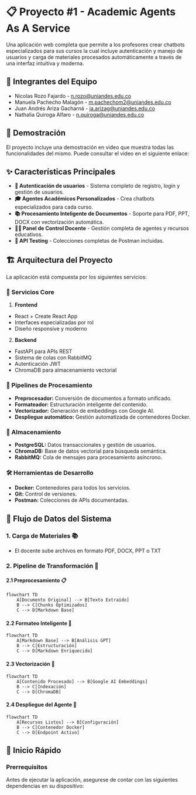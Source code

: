 # 📋 Proyecto #1 - Academic Agents As A Service

Una aplicación web completa que permite a los profesores crear chatbots especializados para sus cursos la cual incluye autenticación y manejo de usuarios y carga de materiales procesados automáticamente a través de una interfaz intuitiva y moderna.

## 👥 Integrantes del Equipo

- Nicolas Rozo Fajardo - n.rozo@uniandes.edu.co
- Manuela Pachecho Malagón - m.pachechom2@uniandes.edu.co
- Juan Andrés Ariza Gacharná - ja.arizag@uniandes.edu.co
- Nathalia Quiroga Alfaro - n.quiroga@uniandes.edu.co

## 🎥 Demostración

El proyecto incluye una demostración en video que muestra todas las funcionalidades del mismo. Puede consultar el video en el siguiente enlace:

## ✨ Características Principales

- **🔐 Autenticación de usuarios** - Sistema completo de registro, login y gestión de usuarios.
- **🎓 Agentes Académicos Personalizados** - Crea chatbots especializados para cada curso.
- **📚 Procesamiento Inteligente de Documentos** - Soporte para PDF, PPT, DOCX con vectorización automática.
- **👨‍🏫 Panel de Control Docente** - Gestión completa de agentes y recursos educativos.
- **🧪 API Testing** - Colecciones completas de Postman incluidas.

## 🏗️ Arquitectura del Proyecto

La aplicación está compuesta por los siguientes servicios:

### 🎯 Servicios Core
1. **Frontend**

- React + Create React App
- Interfaces especializadas por rol
- Diseño responsive y moderno

2. **Backend**

- FastAPI para APIs REST
- Sistema de colas con RabbitMQ
- Autenticación JWT
- ChromaDB para almacenamiento vectorial

### 🔄 Pipelines de Procesamiento
- **Preprocesador:** Conversión de documentos a formato unificado.
- **Formateador:** Estructuración inteligente del contenido.
- **Vectorizador:** Generación de embeddings con Google AI.
- **Despliegue automático:** Gestión automatizada de contenedores Docker.

### 💾 Almacenamiento
- **PostgreSQL:** Datos transaccionales y gestión de usuarios.
- **ChromaDB:** Base de datos vectorial para búsqueda semántica.
- **RabbitMQ:** Cola de mensajes para procesamiento asíncrono.

### 🛠️ Herramientas de Desarrollo
- **Docker:** Contenedores para todos los servicios.
- **Git:** Control de versiones.
- **Postman:** Colecciones de APIs documentadas.

## 🔄 Flujo de Datos del Sistema

### 1. Carga de Materiales 📚

- El docente sube archivos en formato PDF, DOCX, PPT o TXT

### 2. Pipeline de Transformación 🔄

#### 2.1 Preprocesamiento 📋

```mermaid
flowchart TD
    A[Documento Original] --> B[Texto Extraído]
    B --> C[Chunks Optimizados]
    C --> D[Markdown Base]
```

#### 2.2 Formateo Inteligente 🎨

```mermaid
flowchart TD
    A[Markdown Base] --> B[Análisis GPT]
    B --> C[Estructuración]
    C --> D[Markdown Enriquecido]
```

#### 2.3 Vectorización 🧮

```mermaid
flowchart TD
    A[Contenido Procesado] --> B[Google AI Embeddings]
    B --> C[Indexación]
    C --> D[ChromaDB]
```

#### 2.4 Despliegue del Agente 🚀

```mermaid
flowchart TD
    A[Recursos Listos] --> B[Configuración]
    B --> C[Contenedor Docker]
    C --> D[Endpoint Activo]
```

## 🚀 Inicio Rápido

### Prerrequisitos

Antes de ejecutar la aplicación, asegurese de contar con las siguientes dependencias en su dispositivo:


